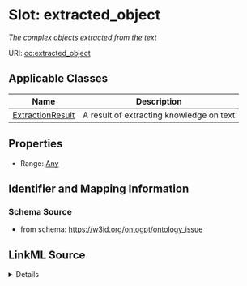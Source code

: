 # Slot: extracted_object
_The complex objects extracted from the text_


URI: [oc:extracted_object](http://w3id.org/ontogpt/ontology-class-templateextracted_object)



<!-- no inheritance hierarchy -->




## Applicable Classes

| Name | Description |
| --- | --- |
[ExtractionResult](ExtractionResult.md) | A result of extracting knowledge on text






## Properties

* Range: [Any](Any.md)







## Identifier and Mapping Information







### Schema Source


* from schema: https://w3id.org/ontogpt/ontology_issue




## LinkML Source

<details>
```yaml
name: extracted_object
description: The complex objects extracted from the text
from_schema: https://w3id.org/ontogpt/ontology_issue
rank: 1000
alias: extracted_object
owner: ExtractionResult
domain_of:
- ExtractionResult
range: Any
inlined: true

```
</details>